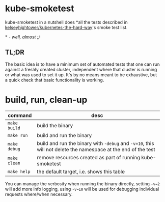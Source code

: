 # kube-smoketest

kube-smoketest in a nutshell does *all the tests described in [kelseyhightower/kubernetes-the-hard-way](https://github.com/kelseyhightower/kubernetes-the-hard-way/blob/master/docs/13-smoke-test.md)'s smoke test list.

\* - _well, almost ;)_

## TL;DR

The basic idea is to have a minimum set of automated tests that one can run against a freshly created cluster, independent where that cluster
is running or what was used to set it up. It's by no means meant to be exhaustive, but a quick check that basic functionality is working.

# build, run, clean-up

| command | desc |
| ------- | ---- |
| `make build` | build the binary |
| `make run` | build and run the binary |
| `make debug` | build and run the binary with `-debug` and `-v=10`, this will not delete the namespace at the end of the test |
| `make clean` | remove resources created as part of running kube-smoketest |
| `make help` | the default target, i.e. shows this table |

You can manage the verbosity when running the binary directly, setting `-v=2` will add more info logging, using `-v=10` will be used for debugging individual requests where/when necessary.
